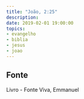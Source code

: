 ```yaml
---
title: "João, 2:25"
description: 
date: 2019-02-01 19:00:00
topics: 
- evangelho
- biblia
- jesus
- joao
---
```




## Fonte
Livro - Fonte Viva, Emmanuel

